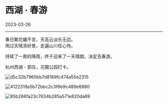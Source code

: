 # 西湖 · 春游

2023-03-26  


---


春日繁花媚不言，天高云淡乐无边。  
雨过天晴添好景，走遍山川任心怜。 

持续了一周的降雨，终于迎来了一天晴朗，决定去春游。

杭州西湖 - 郭庄，花圃公园打卡。

![d5c32b7965bb7d8169fc474a55e2315](https://imgurl.zishu.me/images/20230326/d5c32b7965bb7d8169fc474a55e2315.34x05tgzayw0.webp)

![4122319a5b72bbc2c3f6b9c489e6880](https://imgurl.zishu.me/images/20230326/4122319a5b72bbc2c3f6b9c489e6880.3pv8lfo9wvs0.webp)

![85b286fa23c7634b285a571e820da89](https://imgurl.zishu.me/images/20230326/85b286fa23c7634b285a571e820da89.51s89mma5m80.webp)